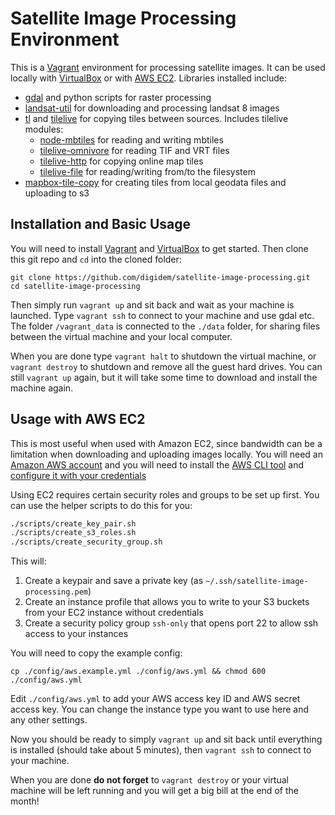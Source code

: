 # Satellite Image Processing Environment

This is a [Vagrant](https://www.vagrantup.com) environment for processing satellite images. It can be used locally with [VirtualBox](https://www.virtualbox.org) or with [AWS EC2](https://aws.amazon.com/ec2/). Libraries installed include:

- [gdal](http://www.gdal.org) and python scripts for raster processing
- [landsat-util](https://github.com/developmentseed/landsat-util) for downloading and processing landsat 8 images
- [tl](https://github.com/mojodna/tl) and [tilelive](https://github.com/mapbox/tilelive) for copying tiles between sources. Includes tilelive modules:
  + [node-mbtiles](https://github.com/mapbox/node-mbtiles) for reading and writing mbtiles
  + [tilelive-omnivore](https://github.com/mapbox/tilelive-omnivore) for reading TIF and VRT files
  + [tilelive-http](https://github.com/mojodna/tilelive-http) for copying online map tiles
  + [tilelive-file](https://github.com/mapbox/tilelive-file) for reading/writing from/to the filesystem
- [mapbox-tile-copy](https://github.com/mapbox/mapbox-tile-copy) for creating tiles from local geodata files and uploading to s3

## Installation and Basic Usage

You will need to install [Vagrant](https://www.vagrantup.com/downloads.html) and [VirtualBox](https://www.virtualbox.org/wiki/Downloads) to get started. Then clone this git repo and `cd` into the cloned folder:

```
git clone https://github.com/digidem/satellite-image-processing.git
cd satellite-image-processing
```

Then simply run `vagrant up` and sit back and wait as your machine is launched. Type `vagrant ssh` to connect to your machine and use gdal etc. The folder `/vagrant_data` is connected to the `./data` folder, for sharing files between the virtual machine and your local computer.

When you are done type `vagrant halt` to shutdown the virtual machine, or `vagrant destroy` to shutdown and remove all the guest hard drives. You can still `vagrant up` again, but it will take some time to download and install the machine again.

## Usage with AWS EC2

This is most useful when used with Amazon EC2, since bandwidth can be a limitation when downloading and uploading images locally. You will need an [Amazon AWS account](https://aws.amazon.com/free/) and you will need to install the [AWS CLI tool](http://docs.aws.amazon.com/cli/latest/userguide/installing.html) and [configure it with your credentials](http://docs.aws.amazon.com/cli/latest/userguide/cli-chap-getting-started.html#cli-quick-configuration)

Using EC2 requires certain security roles and groups to be set up first. You can use the helper scripts to do this for you:

```sh
./scripts/create_key_pair.sh
./scripts/create_s3_roles.sh
./scripts/create_security_group.sh
```

This will:

1. Create a keypair and save a private key (as `~/.ssh/satellite-image-processing.pem`)
2. Create an instance profile that allows you to write to your S3 buckets from your EC2 instance without credentials
3. Create a security policy group `ssh-only` that opens port 22 to allow ssh access to your instances

You will need to copy the example config:

```
cp ./config/aws.example.yml ./config/aws.yml && chmod 600 ./config/aws.yml
```
Edit `./config/aws.yml` to add your AWS access key ID and AWS secret access key. You can change the instance type you want to use here and any other settings.

Now you should be ready to simply `vagrant up` and sit back until everything is installed (should take about 5 minutes), then `vagrant ssh` to connect to your machine.

When you are done **do not forget** to `vagrant destroy` or your virtual machine will be left running and you will get a big bill at the end of the month!
